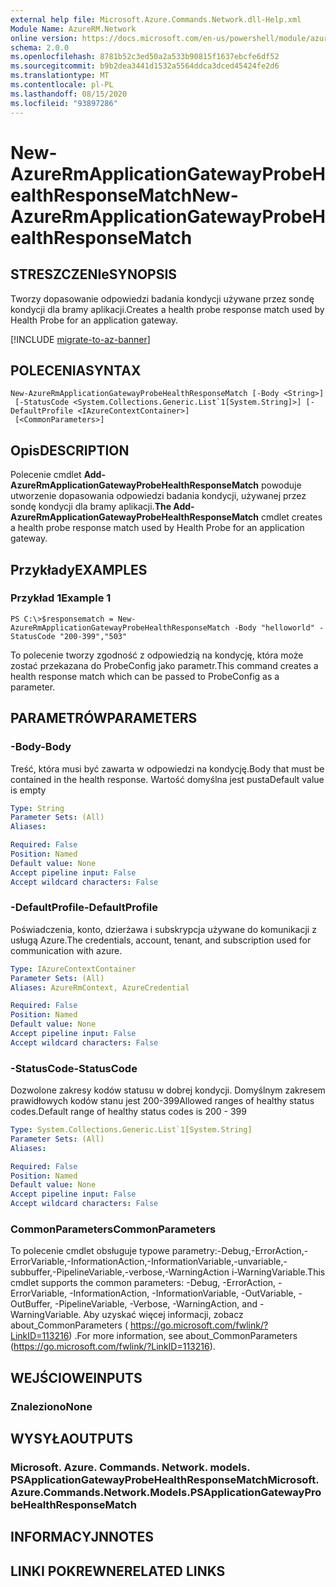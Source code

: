 ```yaml
---
external help file: Microsoft.Azure.Commands.Network.dll-Help.xml
Module Name: AzureRM.Network
online version: https://docs.microsoft.com/en-us/powershell/module/azurerm.network/new-azurermapplicationgatewayprobehealthresponsematch
schema: 2.0.0
ms.openlocfilehash: 8781b52c3ed50a2a533b90815f1637ebcfe6df52
ms.sourcegitcommit: b9b2dea3441d1532a5564ddca3dced45424fe2d6
ms.translationtype: MT
ms.contentlocale: pl-PL
ms.lasthandoff: 08/15/2020
ms.locfileid: "93897286"
---
```

# <span data-ttu-id="ce2b5-101">New-AzureRmApplicationGatewayProbeHealthResponseMatch</span><span class="sxs-lookup"><span data-stu-id="ce2b5-101">New-AzureRmApplicationGatewayProbeHealthResponseMatch</span></span>

## <span data-ttu-id="ce2b5-102">STRESZCZENIe</span><span class="sxs-lookup"><span data-stu-id="ce2b5-102">SYNOPSIS</span></span>
<span data-ttu-id="ce2b5-103">Tworzy dopasowanie odpowiedzi badania kondycji używane przez sondę kondycji dla bramy aplikacji.</span><span class="sxs-lookup"><span data-stu-id="ce2b5-103">Creates a health probe response match used by Health Probe for an application gateway.</span></span>

[!INCLUDE [migrate-to-az-banner](../../includes/migrate-to-az-banner.md)]

## <span data-ttu-id="ce2b5-104">POLECENIA</span><span class="sxs-lookup"><span data-stu-id="ce2b5-104">SYNTAX</span></span>

```
New-AzureRmApplicationGatewayProbeHealthResponseMatch [-Body <String>]
 [-StatusCode <System.Collections.Generic.List`1[System.String]>] [-DefaultProfile <IAzureContextContainer>]
 [<CommonParameters>]
```

## <span data-ttu-id="ce2b5-105">Opis</span><span class="sxs-lookup"><span data-stu-id="ce2b5-105">DESCRIPTION</span></span>
<span data-ttu-id="ce2b5-106">Polecenie cmdlet **Add-AzureRmApplicationGatewayProbeHealthResponseMatch** powoduje utworzenie dopasowania odpowiedzi badania kondycji, używanej przez sondę kondycji dla bramy aplikacji.</span><span class="sxs-lookup"><span data-stu-id="ce2b5-106">**The Add-AzureRmApplicationGatewayProbeHealthResponseMatch** cmdlet creates a health probe response match used by Health Probe for an application gateway.</span></span>

## <span data-ttu-id="ce2b5-107">Przykłady</span><span class="sxs-lookup"><span data-stu-id="ce2b5-107">EXAMPLES</span></span>

### <span data-ttu-id="ce2b5-108">Przykład 1</span><span class="sxs-lookup"><span data-stu-id="ce2b5-108">Example 1</span></span>
```
PS C:\>$responsematch = New-AzureRmApplicationGatewayProbeHealthResponseMatch -Body "helloworld" -StatusCode "200-399","503"
```

<span data-ttu-id="ce2b5-109">To polecenie tworzy zgodność z odpowiedzią na kondycję, która może zostać przekazana do ProbeConfig jako parametr.</span><span class="sxs-lookup"><span data-stu-id="ce2b5-109">This command creates a health response match which can be passed to ProbeConfig as a parameter.</span></span>

## <span data-ttu-id="ce2b5-110">PARAMETRÓW</span><span class="sxs-lookup"><span data-stu-id="ce2b5-110">PARAMETERS</span></span>

### <span data-ttu-id="ce2b5-111">-Body</span><span class="sxs-lookup"><span data-stu-id="ce2b5-111">-Body</span></span>
<span data-ttu-id="ce2b5-112">Treść, która musi być zawarta w odpowiedzi na kondycję.</span><span class="sxs-lookup"><span data-stu-id="ce2b5-112">Body that must be contained in the health response.</span></span>
<span data-ttu-id="ce2b5-113">Wartość domyślna jest pusta</span><span class="sxs-lookup"><span data-stu-id="ce2b5-113">Default value is empty</span></span>

```yaml
Type: String
Parameter Sets: (All)
Aliases: 

Required: False
Position: Named
Default value: None
Accept pipeline input: False
Accept wildcard characters: False
```

### <span data-ttu-id="ce2b5-114">-DefaultProfile</span><span class="sxs-lookup"><span data-stu-id="ce2b5-114">-DefaultProfile</span></span>
<span data-ttu-id="ce2b5-115">Poświadczenia, konto, dzierżawa i subskrypcja używane do komunikacji z usługą Azure.</span><span class="sxs-lookup"><span data-stu-id="ce2b5-115">The credentials, account, tenant, and subscription used for communication with azure.</span></span>

```yaml
Type: IAzureContextContainer
Parameter Sets: (All)
Aliases: AzureRmContext, AzureCredential

Required: False
Position: Named
Default value: None
Accept pipeline input: False
Accept wildcard characters: False
```

### <span data-ttu-id="ce2b5-116">-StatusCode</span><span class="sxs-lookup"><span data-stu-id="ce2b5-116">-StatusCode</span></span>
<span data-ttu-id="ce2b5-117">Dozwolone zakresy kodów statusu w dobrej kondycji. Domyślnym zakresem prawidłowych kodów stanu jest 200-399</span><span class="sxs-lookup"><span data-stu-id="ce2b5-117">Allowed ranges of healthy status codes.Default range of healthy status codes is 200 - 399</span></span>

```yaml
Type: System.Collections.Generic.List`1[System.String]
Parameter Sets: (All)
Aliases: 

Required: False
Position: Named
Default value: None
Accept pipeline input: False
Accept wildcard characters: False
```

### <span data-ttu-id="ce2b5-118">CommonParameters</span><span class="sxs-lookup"><span data-stu-id="ce2b5-118">CommonParameters</span></span>
<span data-ttu-id="ce2b5-119">To polecenie cmdlet obsługuje typowe parametry:-Debug,-ErrorAction,-ErrorVariable,-InformationAction,-InformationVariable,-unvariable,-subbuffer,-PipelineVariable,-verbose,-WarningAction i-WarningVariable.</span><span class="sxs-lookup"><span data-stu-id="ce2b5-119">This cmdlet supports the common parameters: -Debug, -ErrorAction, -ErrorVariable, -InformationAction, -InformationVariable, -OutVariable, -OutBuffer, -PipelineVariable, -Verbose, -WarningAction, and -WarningVariable.</span></span> <span data-ttu-id="ce2b5-120">Aby uzyskać więcej informacji, zobacz about_CommonParameters ( https://go.microsoft.com/fwlink/?LinkID=113216) .</span><span class="sxs-lookup"><span data-stu-id="ce2b5-120">For more information, see about_CommonParameters (https://go.microsoft.com/fwlink/?LinkID=113216).</span></span>

## <span data-ttu-id="ce2b5-121">WEJŚCIOWE</span><span class="sxs-lookup"><span data-stu-id="ce2b5-121">INPUTS</span></span>

### <span data-ttu-id="ce2b5-122">Znaleziono</span><span class="sxs-lookup"><span data-stu-id="ce2b5-122">None</span></span>

## <span data-ttu-id="ce2b5-123">WYSYŁA</span><span class="sxs-lookup"><span data-stu-id="ce2b5-123">OUTPUTS</span></span>

### <span data-ttu-id="ce2b5-124">Microsoft. Azure. Commands. Network. models. PSApplicationGatewayProbeHealthResponseMatch</span><span class="sxs-lookup"><span data-stu-id="ce2b5-124">Microsoft.Azure.Commands.Network.Models.PSApplicationGatewayProbeHealthResponseMatch</span></span>

## <span data-ttu-id="ce2b5-125">INFORMACYJN</span><span class="sxs-lookup"><span data-stu-id="ce2b5-125">NOTES</span></span>

## <span data-ttu-id="ce2b5-126">LINKI POKREWNE</span><span class="sxs-lookup"><span data-stu-id="ce2b5-126">RELATED LINKS</span></span>

